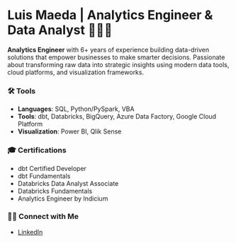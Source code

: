 # Luis Maeda | Analytics Engineer & Data Analyst 🧑🏻‍💻

**Analytics Engineer** with 6+ years of experience building data-driven solutions that empower businesses to make smarter decisions. Passionate about transforming raw data into strategic insights using modern data tools, cloud platforms, and visualization frameworks.


### 🛠️ Tools

- **Languages**: SQL, Python/PySpark, VBA  
- **Tools**: dbt, Databricks, BigQuery, Azure Data Factory, Google Cloud Platform
- **Visualization**: Power BI, Qlik Sense 

### 🎓 Certifications 

- dbt Certified Developer  
- dbt Fundamentals
- Databricks Data Analyst Associate
- Databricks Fundamentals
- Analytics Engineer by Indicium

### 👋🏻 Connect with Me 
- [LinkedIn](https://linkedin.com/in/luismaeda)
